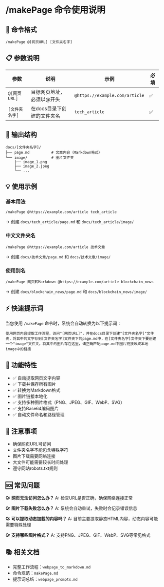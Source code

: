 # /makePage 命令使用说明

## 🚀 命令格式

```
/makePage @[网页URL] [文件夹名字]
```

## 📋 参数说明

| 参数 | 说明 | 示例 | 必填 |
|------|------|------|------|
| `@[网页URL]` | 目标网页地址，必须以@开头 | `@https://example.com/article` | ✅ |
| `[文件夹名字]` | 在docs目录下创建的文件夹名 | `tech_article` | ✅ |

## 📁 输出结构

```
docs/[文件夹名字]/
├── page.md          # 文章内容（Markdown格式）
└── image/           # 图片文件夹
    ├── image_1.png
    ├── image_2.jpeg
    └── ...
```

## 💡 使用示例

### 基本用法
```
/makePage @https://example.com/article tech_article
```
→ 创建 `docs/tech_article/page.md` 和 `docs/tech_article/image/`

### 中文文件夹名
```
/makePage @https://example.com/article 技术文章
```
→ 创建 `docs/技术文章/page.md` 和 `docs/技术文章/image/`

### 使用别名
```
/makePage 网页转Markdown @https://example.com/article blockchain_news
```
→ 创建 `docs/blockchain_news/page.md` 和 `docs/blockchain_news/image/`

## ⚡ 快速提示词

当您使用 `/makePage` 命令时，系统会自动转换为以下提示词：

```
使用网页内容提取工作流程，访问"[网页URL]"，并在docs目录下创建"[文件夹名字]"文件夹，将其中的文字存到[文件夹名字]文件夹下的page.md中，在[文件夹名字]文件夹下要创建一个"image"文件夹，将其中的图片存在这里，请正确匹配page.md中图片链接改成本地image中的链接
```

## 🔧 功能特性

- ✅ 自动提取网页文字内容
- ✅ 下载并保存所有图片
- ✅ 转换为Markdown格式
- ✅ 图片链接本地化
- ✅ 支持多种图片格式（PNG、JPEG、GIF、WebP、SVG）
- ✅ 支持Base64编码图片
- ✅ 自动文件命名和路径管理

## 📝 注意事项

- 确保网页URL可访问
- 文件夹名字不能包含特殊字符
- 图片下载需要网络连接
- 大文件可能需要较长时间处理
- 遵守网站robots.txt规则

## 🆘 常见问题

**Q: 网页无法访问怎么办？**
A: 检查URL是否正确，确保网络连接正常

**Q: 图片下载失败怎么办？**
A: 系统会自动重试，失败时会记录错误信息

**Q: 可以提取动态加载的内容吗？**
A: 目前主要提取静态HTML内容，动态内容可能需要特殊处理

**Q: 支持哪些图片格式？**
A: 支持PNG、JPEG、GIF、WebP、SVG等常见格式

## 📚 相关文档

- 完整工作流程：`webpage_to_markdown.md`
- 命令规范：`makePage.md`
- 提示词总结：`webpage_prompts.md`
